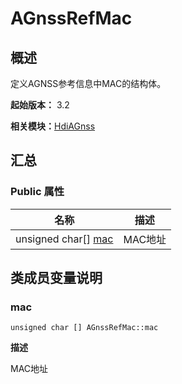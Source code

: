 # AGnssRefMac


## 概述

定义AGNSS参考信息中MAC的结构体。

**起始版本：** 3.2

**相关模块：**[HdiAGnss](_hdi_a_gnss.md)


## 汇总


### Public 属性

| 名称 | 描述 | 
| -------- | -------- |
| unsigned char[] [mac](#mac) | MAC地址  | 


## 类成员变量说明


### mac

```
unsigned char [] AGnssRefMac::mac
```
**描述**

MAC地址
